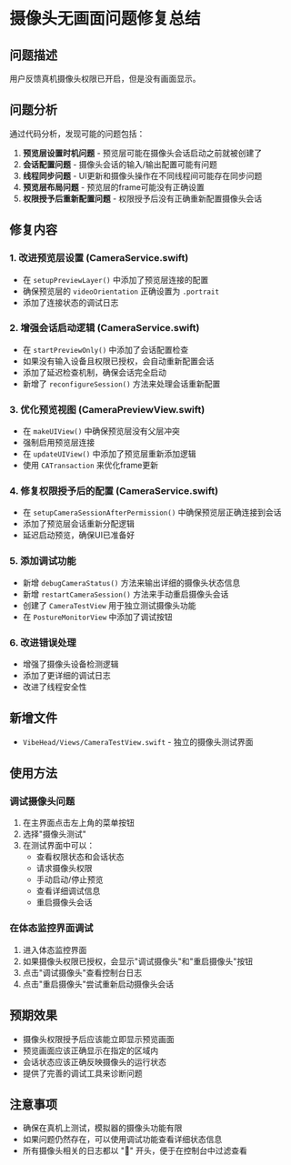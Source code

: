# 摄像头无画面问题修复总结

## 问题描述
用户反馈真机摄像头权限已开启，但是没有画面显示。

## 问题分析
通过代码分析，发现可能的问题包括：

1. **预览层设置时机问题** - 预览层可能在摄像头会话启动之前就被创建了
2. **会话配置问题** - 摄像头会话的输入/输出配置可能有问题
3. **线程同步问题** - UI更新和摄像头操作在不同线程间可能存在同步问题
4. **预览层布局问题** - 预览层的frame可能没有正确设置
5. **权限授予后重新配置问题** - 权限授予后没有正确重新配置摄像头会话

## 修复内容

### 1. 改进预览层设置 (CameraService.swift)
- 在 `setupPreviewLayer()` 中添加了预览层连接的配置
- 确保预览层的 `videoOrientation` 正确设置为 `.portrait`
- 添加了连接状态的调试日志

### 2. 增强会话启动逻辑 (CameraService.swift)
- 在 `startPreviewOnly()` 中添加了会话配置检查
- 如果没有输入设备且权限已授权，会自动重新配置会话
- 添加了延迟检查机制，确保会话完全启动
- 新增了 `reconfigureSession()` 方法来处理会话重新配置

### 3. 优化预览视图 (CameraPreviewView.swift)
- 在 `makeUIView()` 中确保预览层没有父层冲突
- 强制启用预览层连接
- 在 `updateUIView()` 中添加了预览层重新添加逻辑
- 使用 `CATransaction` 来优化frame更新

### 4. 修复权限授予后的配置 (CameraService.swift)
- 在 `setupCameraSessionAfterPermission()` 中确保预览层正确连接到会话
- 添加了预览层会话重新分配逻辑
- 延迟启动预览，确保UI已准备好

### 5. 添加调试功能
- 新增 `debugCameraStatus()` 方法来输出详细的摄像头状态信息
- 新增 `restartCameraSession()` 方法来手动重启摄像头会话
- 创建了 `CameraTestView` 用于独立测试摄像头功能
- 在 `PostureMonitorView` 中添加了调试按钮

### 6. 改进错误处理
- 增强了摄像头设备检测逻辑
- 添加了更详细的调试日志
- 改进了线程安全性

## 新增文件
- `VibeHead/Views/CameraTestView.swift` - 独立的摄像头测试界面

## 使用方法

### 调试摄像头问题
1. 在主界面点击左上角的菜单按钮
2. 选择"摄像头测试"
3. 在测试界面中可以：
   - 查看权限状态和会话状态
   - 请求摄像头权限
   - 手动启动/停止预览
   - 查看详细调试信息
   - 重启摄像头会话

### 在体态监控界面调试
1. 进入体态监控界面
2. 如果摄像头权限已授权，会显示"调试摄像头"和"重启摄像头"按钮
3. 点击"调试摄像头"查看控制台日志
4. 点击"重启摄像头"尝试重新启动摄像头会话

## 预期效果
- 摄像头权限授予后应该能立即显示预览画面
- 预览画面应该正确显示在指定的区域内
- 会话状态应该正确反映摄像头的运行状态
- 提供了完善的调试工具来诊断问题

## 注意事项
- 确保在真机上测试，模拟器的摄像头功能有限
- 如果问题仍然存在，可以使用调试功能查看详细状态信息
- 所有摄像头相关的日志都以 "🎥" 开头，便于在控制台中过滤查看